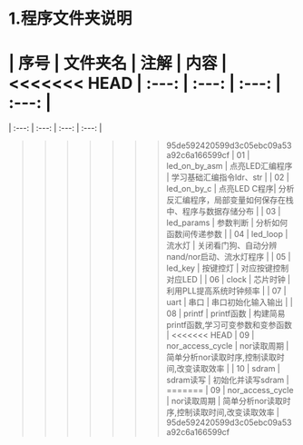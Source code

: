 # 1.程序文件夹说明

| 序号 | 文件夹名 | 注解 | 内容 | 
<<<<<<< HEAD
| :---: | :---: | :---: | :---: |
=======
| :---: | :---: | :---: | :---: | 
>>>>>>> 95de592420599d3c05ebc09a53a92c6a166599cf
| 01 | led_on_by_asm | 点亮LED汇编程序 | 学习基础汇编指令ldr、str | 
| 02 | led_on_by_c | 点亮LED C程序| 分析反汇编程序，局部变量如何保存在栈中、程序与数据存储分布 |
| 03 | led_params | 参数判断 | 分析如何函数间传递参数 | 
| 04 | led_loop | 流水灯 | 关闭看门狗、自动分辨nand/nor启动、流水灯程序 | 
| 05 | led_key | 按键控灯 | 对应按键控制对应LED | 
| 06 | clock | 芯片时钟 | 利用PLL提高系统时钟频率 |
| 07 | uart | 串口 | 串口初始化输入输出 | 
| 08 | printf | printf函数 | 构建简易printf函数,学习可变参数和变参函数 | 
<<<<<<< HEAD
| 09 | nor_access_cycle | nor读取周期 | 简单分析nor读取时序,控制读取时间,改变读取效率 |
| 10 | sdram | sdram读写 | 初始化并读写sdram | 
=======
| 09 | nor_access_cycle | nor读取周期 | 简单分析nor读取时序,控制读取时间,改变读取效率 | 
>>>>>>> 95de592420599d3c05ebc09a53a92c6a166599cf

